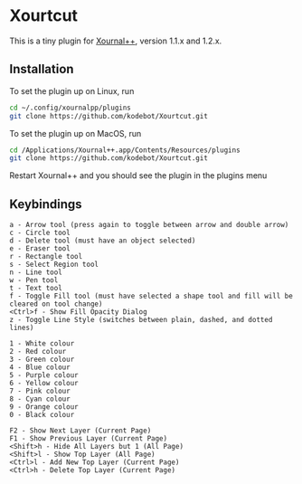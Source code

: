 # Xourtcut

This is a tiny plugin for [Xournal++](https://github.com/xournalpp/xournalpp),
version 1.1.x and 1.2.x.

## Installation

To set the plugin up on Linux, run

```bash
cd ~/.config/xournalpp/plugins
git clone https://github.com/kodebot/Xourtcut.git
```

To set the plugin up on MacOS, run

```bash
cd /Applications/Xournal++.app/Contents/Resources/plugins
git clone https://github.com/kodebot/Xourtcut.git
```

Restart Xournal++ and you should see the plugin in the plugins menu

## Keybindings

```text
a - Arrow tool (press again to toggle between arrow and double arrow)
c - Circle tool
d - Delete tool (must have an object selected)
e - Eraser tool
r - Rectangle tool
s - Select Region tool
n - Line tool
w - Pen tool
t - Text tool
f - Toggle Fill tool (must have selected a shape tool and fill will be cleared on tool change)
<Ctrl>f - Show Fill Opacity Dialog
z - Toggle Line Style (switches between plain, dashed, and dotted lines)

1 - White colour
2 - Red colour
3 - Green colour
4 - Blue colour
5 - Purple colour
6 - Yellow colour
7 - Pink colour
8 - Cyan colour
9 - Orange colour
0 - Black colour

F2 - Show Next Layer (Current Page) 
F1 - Show Previous Layer (Current Page)
<Shift>h - Hide All Layers but 1 (All Page)
<Shift>l - Show Top Layer (All Page)
<Ctrl>l - Add New Top Layer (Current Page)
<Ctrl>h - Delete Top Layer (Current Page)

```

